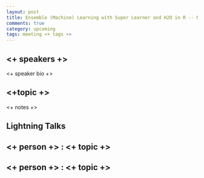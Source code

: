 ```yaml
---
layout: post
title: Ensemble (Machine) Learning with Super Learner and H2O in R -- Nima Hejazi and Evan Muzzall
comments: true
category: upcoming
tags: meeting <+ tags +>
---
```


## <+ speakers +>

<+ speaker bio +> 

## <+topic +>

<+ notes +>

## Lightning Talks 

## <+ person +> : <+ topic +>

## <+ person +> : <+ topic +>

